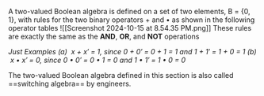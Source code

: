 A two-valued Boolean algebra is defined on a set of two elements, B = {0, 1}, with rules for the two binary operators + and • as shown in the following operator tables
![[Screenshot 2024-10-15 at 8.54.35 PM.png]]
These rules are exactly the same as the **AND**, **OR**, and **NOT** operations

_Just Examples
	 (a)  x + x′ = 1, since 0 + 0′ = 0 + 1 = 1 and 1 + 1′ = 1 + 0 = 1
	 (b)  x • x′ = 0, since 0 • 0′ = 0 • 1 = 0 and 1 • 1′ = 1 • 0 = 0_

The two-valued Boolean algebra defined in this section is also called ==switching algebra== by engineers.


